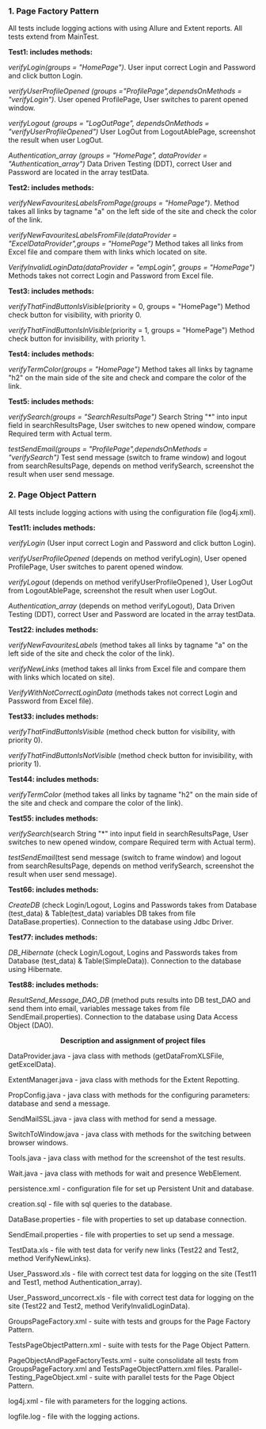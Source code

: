 ### 1.   Page Factory Pattern

<p>All tests include logging actions with using Allure and Extent reports. All tests extend from MainTest.</p>
<b>Test1: includes methods:</b>
<p><i>verifyLogin(groups = "HomePage")</i>. User input correct Login and Password and click button Login.</p>
<p><i>verifyUserProfileOpened (groups ="ProfilePage",dependsOnMethods = "verifyLogin")</i>.
User opened ProfilePage, User switches to parent opened window.</p>
<p><i>verifyLogout (groups = "LogOutPage", dependsOnMethods = "verifyUserProfileOpened")</i>
User LogOut from LogoutAblePage, screenshot the result when user LogOut.</p>
<p><i>Authentication_array (groups = "HomePage", dataProvider = "Authentication_array")</i>
Data Driven Testing (DDT), correct User and Password are located in the array testData.</p>
<b>Test2: includes methods:</b>
<p><i>verifyNewFavouritesLabelsFromPage(groups = "HomePage")</i>.
Method takes all links by tagname "a" on the left side of the site and check the color of the link.</p>
<p><i>verifyNewFavouritesLabelsFromFile(dataProvider = "ExcelDataProvider",groups = "HomePage")</i>
Method takes all links from Excel file and compare them with links which located on site.</p>
<p><i>VerifyInvalidLoginData(dataProvider = "empLogin", groups = "HomePage")</i>
Methods takes not correct Login and Password from Excel file.</p>
<b>Test3: includes methods:</b>
<p><i>verifyThatFindButtonIsVisible</i>(priority = 0, groups = "HomePage")</i>
Method check button for visibility, with priority 0.</p>
<p><i>verifyThatFindButtonIsInVisible</i>(priority = 1, groups = "HomePage")</i>
Method check button for invisibility, with priority 1.</p>
<b>Test4: includes methods:</b>
<p><i>verifyTermColor(groups = "HomePage")</i>
Method takes all links by tagname "h2" on the main side of the site and check and compare the color of the link.</p>
<b>Test5: includes methods:</b>
<p><i>verifySearch(groups = "SearchResultsPage")</i>
Search String "*" into input field in searchResultsPage, User switches to new opened window, compare Required term with Actual term.</p>
<p><i>testSendEmail(groups = "ProfilePage",dependsOnMethods = "verifySearch")</i>
Test send message (switch to frame window)  and logout from searchResultsPage, depends on method verifySearch, screenshot the result when user send message.</p>

### 2.   Page Object Pattern

<p>All tests include logging actions with using the configuration file (log4j.xml).</p>
<b>Test11: includes methods:</b>
<p><i>verifyLogin</i> (User input correct Login and Password and click button Login).</p>
<p><i>verifyUserProfileOpened</i> (depends on method verifyLogin), User opened ProfilePage, User switches to parent opened window.</p>
<p><i>verifyLogout</i> (depends on method verifyUserProfileOpened ), User LogOut from LogoutAblePage, screenshot the result when user LogOut.</p>
<p><i>Authentication_array</i> (depends on method verifyLogout), Data Driven Testing (DDT), correct User and Password are located in the array  testData.</p>
<b>Test22: includes methods:</b>
<p><i>verifyNewFavouritesLabels</i> (method takes all links by tagname "a" on the left side of the site and check the color of the link).</p>
<p><i>verifyNewLinks</i> (method takes all links from Excel file and compare them with links which located on site).</p>
<p><i>VerifyWithNotCorrectLoginData</i> (methods takes not correct Login and Password from Excel file).</p>
<b>Test33: includes methods:</b>
<p><i>verifyThatFindButtonIsVisible</i> (method check button for visibility, with priority 0).</p>
<p><i>verifyThatFindButtonIsNotVisible</i> (method check button for invisibility, with priority 1).</p>
<b>Test44: includes methods:</b>
<p><i>verifyTermColor</i> (method takes all links by tagname "h2" on the main side of the site and check and compare the color of the link).</p>
<b>Test55: includes methods:</b>
<p><i>verifySearch</i>(search String "*" into input field in searchResultsPage, User switches to new opened window, compare Required term with Actual term).</p>
<p><i>testSendEmail</i>(test send message (switch to frame window)  and logout from searchResultsPage, depends on method verifySearch, screenshot the result when user send message).</p>
<b>Test66: includes methods:</b>
<p><i>CreateDB</i> (check Login/Logout, Logins and Passwords takes from Database (test_data) & Table(test_data) variables DB takes from file DataBase.properties). Connection to the database using Jdbc Driver.</p>
<b>Test77: includes methods:</b>
<p><i>DB_Hibernate</i> (check Login/Logout, Logins and Passwords takes from Database (test_data) & Table(SimpleData)). Connection to the database using Hibernate.</p>
<b>Test88: includes methods:</b>
<p><i>ResultSend_Message_DAO_DB</i> (method puts results into DB test_DAO and send them into email, variables message takes from file SendEmail.properties). Connection to the database using Data Access Object (DAO).</p>

<b><center>Description and assignment of project files</center></b>

DataProvider.java - java class with methods (getDataFromXLSFile, getExcelData).

ExtentManager.java - java class with methods for the Extent Repotting.

PropConfig.java - java class with methods for the configuring parameters: database and send a message.

SendMailSSL.java - java class with method for send a message.

SwitchToWindow.java - java class with methods for the switching between browser windows.

Tools.java - java class with method for the screenshot of the test results.

Wait.java - java class with methods for wait and presence WebElement.

persistence.xml - configuration file for set up Persistent Unit and database.

creation.sql - file with sql queries to the database.

DataBase.properties - file with  properties to set up database connection.

SendEmail.properties - file with  properties to set up send a message.

TestData.xls - file with test data for verify new links (Test22 and Test2, method VerifyNewLinks).

User_Password.xls - file with correct test data for logging on the site (Test11 and Test1, method Authentication_array).

User_Password_uncorrect.xls - file with correct test data for logging on the site (Test22 and Test2, method VerifyInvalidLoginData).

GroupsPageFactory.xml - suite with tests and groups for the Page Factory Pattern.

TestsPageObjectPattern.xml - suite with tests for the Page Object Pattern.

PageObjectAndPageFactoryTests.xml - suite consolidate all tests from GroupsPageFactory.xml and TestsPageObjectPattern.xml files.
Parallel-Testing_PageObject.xml - suite with parallel tests for the Page Object Pattern.

log4j.xml - file with parameters for the logging actions.

logfile.log - file with the logging actions.
